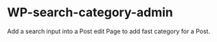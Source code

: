 # WP-search-category-admin

Add a search input into a Post edit Page to add fast category for a Post.
